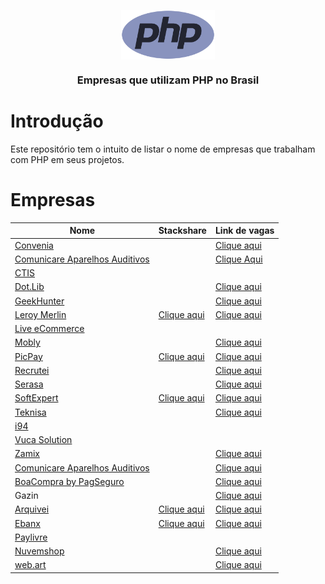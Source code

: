<!--suppress HtmlDeprecatedAttribute, CheckImageSize -->
<p align="center">
    <img width="150" src="doc/images/php-logo.png" align="center" alt="PHP logo" />
    <h3 align="center">
        Empresas que utilizam PHP no Brasil
    </h3>

# Introdução

Este repositório tem o intuito de listar o nome de empresas que trabalham com PHP em seus projetos.

# Empresas

| Nome                                                                       | Stackshare                                                                   | Link de vagas                                                         |
|----------------------------------------------------------------------------|------------------------------------------------------------------------------|-----------------------------------------------------------------------|
| [Convenia](http://convenia.com.br)                                         |                                                                              | [Clique aqui](https://convenia-tech.gupy.io)                          |
| [Comunicare Aparelhos Auditivos](https://comunicareaparelhosauditivos.com) |                                                                              | [Clique Aqui](https://jobs.solides.com/COMUNICAREAPARELHOSAUDITIVOS#) |
| [CTIS](https://ctis.com.br)                                                |                                                                              |                                                                       |
| [Dot.Lib](https://dotlib.com)                                              |                                                                              | [Clique aqui](https://github.com/dotlib)                              |
| [GeekHunter](https://www.geekhunter.com.br)                                |                                                                              | [Clique aqui](https://www.geekhunter.com.br/vagas)                    |
| [Leroy Merlin](https://leroymerlin.com.br)                                 | [Clique aqui](https://stackshare.io/leroy-merlin-brasil/website)             | [Clique aqui](https://jobs.kenoby.com/leroymerlin)                    |
| [Live eCommerce](https://liveecommerce.com.br)                             |                                                                              |                                                                       |
| [Mobly](https://mobly.com.br)                                              |                                                                              | [Clique aqui](https://jobs.kenoby.com/mobly)                          |
| [PicPay](https://picpay.com)                                               | [Clique aqui](https://stackshare.io/picpay/picpay)                           | [Clique aqui](https://picpay.gupy.io)                                 |
| [Recrutei](https://recrutei.com.br)                                        |                                                                              | [Clique aqui](https://empregos.recrutei.com.br)                       |
| [Serasa](https://www.serasa.com.br/carreiras)                              |                                                                              | [Clique aqui](https://serasa.gupy.io)                                 |
| [SoftExpert](https://softexpert.com)                                       | [Clique aqui](https://stackshare.io/softexpert-software/softexpert-software) | [Clique aqui](https://softexpert.recruiterbox.com)                    |
| [Teknisa](https://www.teknisa.com)                                         |                                                                              | [Clique aqui](https://teknisa.solides.jobs)                           |
| [i94](https://i94.co)                                                      |                                                                              |                                                                       |
| [Vuca Solution](https://vucasolution.com.br)                               |                                                                              |                                                                       | 
| [Zamix](https://zamix.com.br)                                              |                                                                              | [Clique aqui](https://zamix.solides.jobs)                             |
| [Comunicare Aparelhos Auditivos](https://comunicareaparelhosauditivos.com) |                                                                              | [Clique aqui](https://jobs.solides.com/COMUNICAREAPARELHOSAUDITIVOS#) |
| [BoaCompra by PagSeguro](https://boacompra.com)                            |                                                                              | [Clique aqui](https://pagseguro.gupy.io)                              |
| Gazin                                                                      |                                                                              | [Clique aqui](https://gazin.rhgestor.com.br/vagas)                    |
| [Arquivei](https://arquivei.com.br)                                        | [Clique aqui](https://stackshare.io/arquivei-engineering/arquivei)           | [Clique aqui](https://arquivei.com.br/vagas)                          |
| [Ebanx](https://www.ebanx.com/br)                                          | [Clique aqui](https://stackshare.io/ebanx/ebanx)                             | [Clique aqui](https://boards.greenhouse.io/ebanx)                     |
| [Paylivre](https://www.paylivre.com)                                       |                                                                              |                                                                       |
| [Nuvemshop](https://www.nuvemshop.com.br)                                  |                                                                              | [Clique aqui](https://www.nuvemshop.com.br/trabalhe-na-nuvemshop)     |
| [web.art](https://www.webart.com.br)                                  |                                                                              | [Clique aqui](https://painel.umentor.com.br/inteligente_novos/?con_cod=web16225&pla=5)     |
